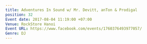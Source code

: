 ```yaml
---
title: Adventures In Sound w/ Mr. Devitt, anTon & Prodigal
position: 32
Event date: 2017-08-04 11:19:00 +07:00
Venue: RockStore Hanoi
Event URL: https://www.facebook.com/events/1760376493977057/
Genre: DJ
---
```


